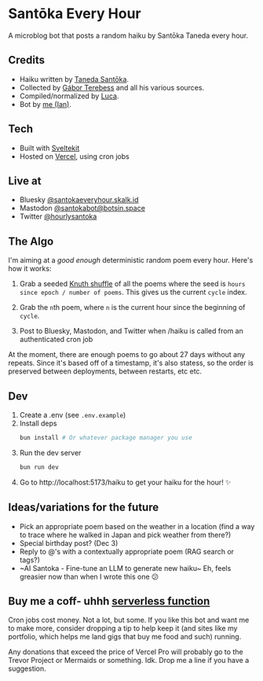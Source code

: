 # Santōka Every Hour

A microblog bot that posts a random haiku by Santōka Taneda every hour.

## Credits

- Haiku written by [Taneda Santōka](https://en.wikipedia.org/wiki/Sant%C5%8Dka_Taneda).
- Collected by [Gábor Terebess](https://terebess.hu/english/haiku/taneda.html) and all his various sources.
- Compiled/normalized by [Luca](https://photon.garden).
- Bot by [me (Ian)](https://iandoesallthethings.com).

## Tech

- Built with [Sveltekit](https://kit.svelte.dev/)
- Hosted on [Vercel](https://vercel.com/), using cron jobs

## Live at

- Bluesky [@santokaeveryhour.skalk.id](https://santokaeveryhour.skalk.id)
- Mastodon [@santokabot@botsin.space](https://botsin.space/@santokabot)
- Twitter [@hourlysantoka](https://twitter.com/hourlysantoka)

## The Algo

I'm aiming at a _good enough_ deterministic random poem every hour. Here's how it works:

1. Grab a seeded [Knuth shuffle](https://en.wikipedia.org/wiki/Fisher%E2%80%93Yates_shuffle) of all the poems where the seed is `hours since epoch / number of poems`. This gives us the current `cycle` index.

2. Grab the `n`th poem, where `n` is the current hour since the beginning of `cycle`.

3. Post to Bluesky, Mastodon, and Twitter when /haiku is called from an authenticated cron job

At the moment, there are enough poems to go about 27 days without any repeats. Since it's based off of a timestamp, it's also statess, so the order is preserved between deployments, between restarts, etc etc. 

## Dev

1. Create a .env (see `.env.example`)
2. Install deps
   ```bash
   bun install # Or whatever package manager you use
   ```
3. Run the dev server
   ```bash
   bun run dev
   ```
4. Go to http://localhost:5173/haiku to get your haiku for the hour! ✨

## Ideas/variations for the future

- Pick an appropriate poem based on the weather in a location (find a way to trace where he walked in Japan and pick weather from there?)
- Special birthday post? (Dec 3)
- Reply to @'s with a contextually appropriate poem (RAG search or tags?)
- ~AI Santoka - Fine-tune an LLM to generate new haiku~ Eh, feels greasier now than when I wrote this one 😕

## Buy me a coff- uhhh [serverless function](https://ko-fi.com/iandoesallthethings)

Cron jobs cost money. Not a lot, but some. If you like this bot and want me to make more, consider dropping a tip to help keep it (and sites like my portfolio, which helps me land gigs that buy me food and such) running.

Any donations that exceed the price of Vercel Pro will probably go to the Trevor Project or Mermaids or something. Idk. Drop me a line if you have a suggestion.
